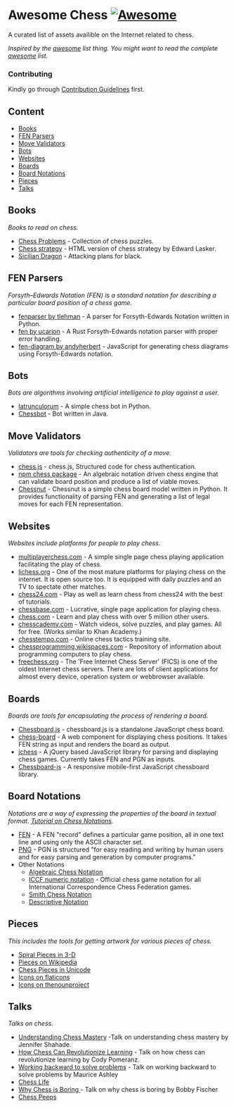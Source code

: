 # Awesome Chess [![Awesome](https://cdn.rawgit.com/sindresorhus/awesome/d7305f38d29fed78fa85652e3a63e154dd8e8829/media/badge.svg)](https://github.com/sindresorhus/awesome)

A curated list of assets availible on the Internet related to chess.

_Inspired by the [awesome](https://github.com/sindresorhus/awesome) list thing. You might want to read the complete [awesome](https://github.com/sindresorhus/awesome) list._

### Contributing

Kindly go through [Contribution Guidelines](https://github.com/hkirat/awesome-chess/blob/master/CONTRIBUTING.md#contribution-guidelines) first.

## Content

- [Books](#books)
- [FEN Parsers](#fen-parsers)
- [Move Validators](#move-validators)
- [Bots](#bots)
- [Websites](#websites)
- [Boards](#boards)
- [Board Notations](#board-notations)
- [Pieces](#pieces)
- [Talks](#talks)

## Books

_Books to read on chess._

- [Chess Problems](https://kairavacademydotcom.files.wordpress.com/2013/06/john-thursby-75-chess-problems.pdf) - Collection of chess puzzles.
- [Chess strategy](http://www.gutenberg.org/cache/epub/5614/pg5614-images.html) - HTML version of chess strategy by Edward Lasker.
- [Sicilian Dragon](http://www.chesscity.com/PDF/Sicilian_Dragon_Black_Attacks_ssd.pdf) - Attacking plans for black.

## FEN Parsers

_Forsyth–Edwards Notation (FEN) is a standard notation for describing a particular board position of a chess game._

- [fenparser by tlehman](https://github.com/tlehman/fenparser) - A parser for Forsyth-Edwards Notation wriitten in Python.
- [fen by ucarion](https://github.com/ucarion/fen) - A Rust Forsyth-Edwards notation parser with proper error handling.
- [fen-diagram by andyherbert](https://github.com/andyherbert/fen-diagram) - JavaScript for generating chess diagrams using Forsyth-Edwards notation.

## Bots

_Bots are algorithms involving artificial intelligence to play against a user._

- [latrunculorum](https://github.com/benwr/latrunculorum) - A simple chess bot in Python.
- [Chessbot](https://github.com/jfabeel/Chessbot) - Bot written in Java.

## Move Validators

_Validators are tools for checking authenticity of a move._

- [chess.js](https://github.com/jhlywa/chess.js) - chess.js, Structured code for chess authentication.
- [npm chess package](https://www.npmjs.com/package/chess) - An algebraic notation driven chess engine that can validate board position and produce a list of viable moves.
- [Chessnut](https://github.com/cgearhart/Chessnut.git) - Chessnut is a simple chess board model written in Python. It provides functionality of parsing FEN and generating a list of legal moves for each FEN representation.

## Websites

_Websites include platforms for people to play chess._

- [multiplayerchess.com](http://multiplayerchess.com) - A simple single page chess playing application facilitating the play of chess.
- [lichess.org](http://en.lichess.org/) - One of the most mature platforms for playing chess on the internet. It is open source too. It is equipped with daily puzzles and an TV to spectate other matches.
- [chess24.com](https://chess24.com/en/play/chess) - Play as well as learn chess from chess24 with the best of tutorials.
- [chessbase.com](http://play.chessbase.com/js/apps/playchess/) - Lucrative, single page application for playing chess.
- [chess.com](http://www.chess.com/) - Learn and play chess with over 5 million other users.
- [chesscademy.com](https://www.chesscademy.com/) - Watch videos, solve puzzles, and play games. All for free. (Works similar to Khan Academy.)
- [chesstempo.com](http://chesstempo.com) - Online chess tactics training site.
- [chessprogramming.wikispaces.com](https://chessprogramming.wikispaces.com/) - Repository of information about programming computers to play chess.
- [freechess.org](http://freechess.org/) - The 'Free Internet Chess Server' (FICS) is one of the oldest Internet chess servers. There are lots of client applications for almost every device, operation system or webbrowser available.

## Boards

_Boards are tools for encapsulating the process of rendering a board._

- [Chessboard.js](https://github.com/oakmac/chessboardjs/) - chessboard.js is a standalone JavaScript chess board.
- [chess-board](https://github.com/laat/chess-board) - A web component for displaying chess positions. It takes FEN string as input and renders the board as output.
- [jchess](https://github.com/bmarini/jchess) - A jQuery based JavaScript library for parsing and displaying chess games. Currently takes FEN and PGN as inputs.
- [Chessboard-js](https://github.com/caustique/chessboard-js) - A responsive mobile-first JavaScript chessboard library.

## Board Notations

_Notations are a way of expressing the properties of the board in textual format. [Tutorial on Chess Notations](http://chess.eusa.ed.ac.uk/Chess/Rules/notation.html)._

- [FEN](https://en.wikipedia.org/wiki/Forsyth%E2%80%93Edwards_Notation) - A FEN "record" defines a particular game position, all in one text line and using only the ASCII character set.
- [PNG](http://www6.chessclub.com/help/PGN-spec) - PGN is structured "for easy reading and writing by human users and for easy parsing and generation by computer programs."
- Other Notations
  - [Algebraic Chess Notation](<https://en.wikipedia.org/wiki/Algebraic_notation_(chess)>)
  - [ICCF numeric notation](https://en.wikipedia.org/wiki/ICCF_numeric_notation) - Official chess game notation for all International Correspondence Chess Federation games.
  - [Smith Chess Notation](http://www6.chessclub.com/chessviewer/smith.html)
  - [Descriptive Notation](https://en.wikipedia.org/wiki/Descriptive_notation)

## Pieces

_This includes the tools for getting artwork for various pieces of chess._

- [Spiral Pieces in 3-D](https://www.thingiverse.com/thing:470700)
- [Pieces on Wikipedia](https://commons.wikimedia.org/wiki/Category:PNG_chess_pieces/Standard_transparent)
- [Chess Pieces in Unicode](https://en.wikipedia.org/wiki/Chess_symbols_in_Unicode)
- [Icons on flaticons](http://www.flaticon.com/search/chess)
- [Icons on thenounproject](https://thenounproject.com/search/?q=chess)

## Talks

_Talks on chess._

- [Understanding Chess Mastery](https://www.youtube.com/watch?v=fPopQaY7Og4) -Talk on understanding chess mastery by Jennifer Shahade.
- [How Chess Can Revolutionize Learning](https://www.youtube.com/watch?v=A3yDvM8aplY) - Talk on how chess can revolutionize learning by Cody Pomeranz.
- [Working backward to solve problems](https://www.youtube.com/watch?v=v34NqCbAA1c) - Talk on working backward to solve problems by Maurice Ashley
- [Chess Life](https://www.youtube.com/watch?v=lgCSo1Txw3c)
- [Why Chess is Boring ](https://www.youtube.com/watch?v=7EuxVOgrEig) - Talk on why chess is boring by Bobby Fischer
- [Chess Peeps](https://www.youtube.com/watch?v=p027ysBt0_M)
